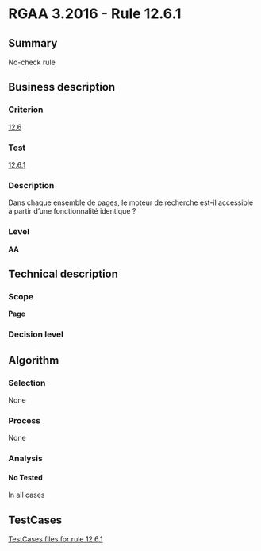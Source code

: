 # RGAA 3.2016 - Rule 12.6.1

## Summary
No-check rule


## Business description

### Criterion
[12.6](http://references.modernisation.gouv.fr/rgaa-accessibilite/criteres.html#crit-12-6)

### Test
[12.6.1](http://references.modernisation.gouv.fr/rgaa-accessibilite/criteres.html#test-12-6-1)

### Description
Dans chaque ensemble de pages, le moteur de recherche est-il accessible à partir d’une fonctionnalité identique ?

### Level
**AA**


## Technical description

### Scope
**Page**

### Decision level


## Algorithm

### Selection
None

### Process
None

### Analysis

#### No Tested
In all cases


##  TestCases

[TestCases files for rule 12.6.1](https://github.com/Asqatasun/Asqatasun/tree/RGAA_3.2016/rules/rules-rgaa3.2016/src/test/resources/testcases/rgaa32016/Rgaa32016Rule120601/)


